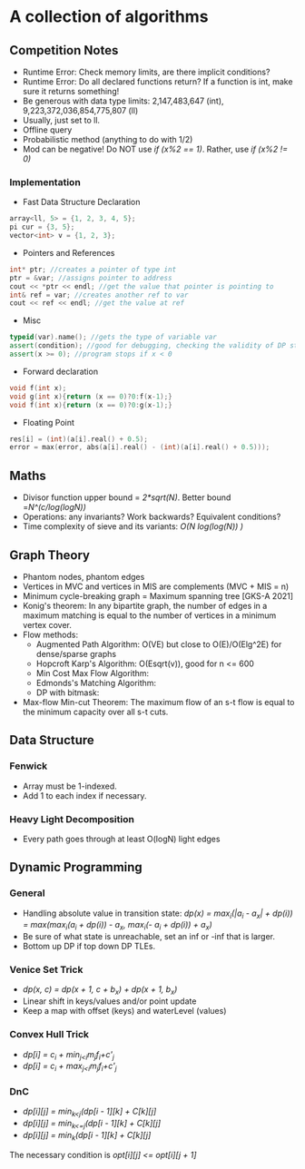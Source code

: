 # A collection of algorithms

## Competition Notes
- Runtime Error: Check memory limits, are there implicit conditions?
- Runtime Error: Do all declared functions return? If a function is int, make sure it returns something!
- Be generous with data type limits: 2,147,483,647 (int), 9,223,372,036,854,775,807 (ll)
- Usually, just set to ll.
- Offline query
- Probabilistic method (anything to do with 1/2)
- Mod can be negative! Do NOT use _if (x%2 == 1)_. Rather, use _if (x%2 != 0)_

### Implementation
- Fast Data Structure Declaration
```c++
array<ll, 5> = {1, 2, 3, 4, 5};
pi cur = {3, 5};
vector<int> v = {1, 2, 3};
```
- Pointers and References
```c++
int* ptr; //creates a pointer of type int
ptr = &var; //assigns pointer to address
cout << *ptr << endl; //get the value that pointer is pointing to
int& ref = var; //creates another ref to var
cout << ref << endl; //get the value at ref
```
- Misc
```c++
typeid(var).name(); //gets the type of variable var
assert(condition); //good for debugging, checking the validity of DP states
assert(x >= 0); //program stops if x < 0
```

- Forward declaration
```c++
void f(int x);
void g(int x){return (x == 0)?0:f(x-1);}
void f(int x){return (x == 0)?0:g(x-1);}
```
  
- Floating Point
```c++
res[i] = (int)(a[i].real() + 0.5);
error = max(error, abs(a[i].real() - (int)(a[i].real() + 0.5)));
```

## Maths
- Divisor function upper bound = _2*sqrt(N)_. Better bound =_N^(c/log(logN))_
- Operations: any invariants? Work backwards? Equivalent conditions?
- Time complexity of sieve and its variants: _O(N log(log(N)) )_

## Graph Theory
- Phantom nodes, phantom edges
- Vertices in MVC and vertices in MIS are complements (MVC + MIS = n)
- Minimum cycle-breaking graph = Maximum spanning tree [GKS-A 2021]
- Konig's theorem: In any bipartite graph, the number of edges in a maximum matching is equal to the number of vertices in a minimum vertex cover.
- Flow methods: 
  - Augmented Path Algorithm: O(VE) but close to O(E)/O(Elg^2E) for dense/sparse graphs
  - Hopcroft Karp's Algorithm: O(Esqrt(v)), good for n <= 600
  - Min Cost Max Flow Algorithm: 
  - Edmonds's Matching Algorithm:
  - DP with bitmask:
- Max-flow Min-cut Theorem: The maximum flow of an s-t flow is equal to the minimum capacity over all s-t cuts.

## Data Structure

### Fenwick
- Array must be 1-indexed.
- Add 1 to each index if necessary.

### Heavy Light Decomposition
- Every path goes through at least O(logN) light edges

## Dynamic Programming

### General 
- Handling absolute value in transition state: _dp(x) = max<sub>i</sub>(|a<sub>i</sub> - a<sub>x</sub>| + dp(i)) = max(max<sub>i</sub>(a<sub>i</sub> + dp(i)) - a<sub>x</sub>, max<sub>i</sub>(- a<sub>i</sub> + dp(i)) + a<sub>x</sub>)_
- Be sure of what state is unreachable, set an inf or -inf that is larger.
- Bottom up DP if top down DP TLEs.

### Venice Set Trick
- _dp(x, c) = dp(x + 1, c + b<sub>x</sub>) + dp(x + 1, b<sub>x</sub>)_
- Linear shift in keys/values and/or point update
- Keep a map with offset (keys) and waterLevel (values)

### Convex Hull Trick
- _dp[i] = c<sub>i</sub> + min<sub>j<i</sub>m<sub>j</sub>f<sub>i</sub>+c'<sub>j</sub>_
- _dp[i] = c<sub>i</sub> + max<sub>j<i</sub>m<sub>j</sub>f<sub>i</sub>+c'<sub>j</sub>_

### DnC
- _dp[i][j] = min<sub>k<j</sub>(dp[i - 1][k] + C[k][j]_
- _dp[i][j] = min<sub>k<=j</sub>(dp[i - 1][k] + C[k][j]_
- _dp[i][j] = min<sub>k</sub>(dp[i - 1][k] + C[k][j]_

The necessary condition is _opt[i][j] <= opt[i][j + 1]_
